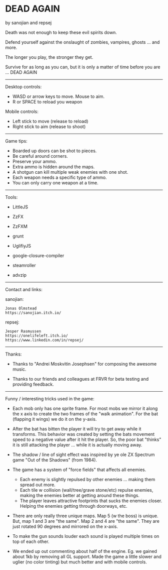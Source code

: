 DEAD AGAIN
=====

by sanojian and repsej


Death was not enough to keep these evil spirits down.  

Defend yourself against the onslaught of zombies, vampires, ghosts ... and more.   

The longer you play, the stronger they get.  

Survive for as long as you can, but it is only a matter of time before you are ... DEAD AGAIN


----------------------------------

Desktop controls:

 - WASD or arrow keys to move.  Mouse to aim.
 - R or SPACE to reload you weapon

Mobile controls:

 - Left stick to move (release to reload)
 - Right stick to aim (release to shoot)

----------------------------------

Game tips:

 - Boarded up doors can be shot to pieces.
 - Be careful around corners.
 - Preserve your ammo.  
 - Extra ammo is hidden around the maps.
 - A shotgun can kill multiple weak enemies with one shot.
 - Each weapon needs a specific type of ammo.
 - You can only carry one weapon at a time.

----------------------------------

Tools:

 - LittleJS
 - ZzFX
 - ZzFXM

 - grunt
 - UglifiyJS
 - google-closure-compiler
 - steamroller
 - advzip

----------------------------------

Contact and links:

sanojian:

	Jonas Olmstead
	https://sanojian.itch.io/


repsej:

	Jesper Rasmussen
	https://onelifeleft.itch.io/
	https://www.linkedin.com/in/repsej/


----------------------------------

Thanks:

 - Thanks to "Andrei Moskvitin Josephsen" for composing the awesome music.

 - Thanks to our friends and colleagues at FRVR for beta testing and providing feedback.



---------------------------------

Funny / interesting tricks used in the game:

 - Each mob only has one sprite frame.  For most mobs we mirror it along the x axis to create the two frames of the "walk animation".  For the bat (flapping it wings) we do it on the y-axis.

 - After the bat has bitten the player it will try to get away while it transforms.  This behavior was created by setting the bats movement speed to a negative value after it hit the player.  So, the poor bat "thinks" it is still attacking the player ... while it is actually moving away.

 - The shadow / line of sight effect was inspired by ye ole ZX Spectrum game "Out of the Shadows" (from 1984).

 - The game has a system of "force fields" that affects all enemies.  
	- Each enemy is slightly repulsed by other enemies ... making them spread out more.  
	- Each tile w collision (wall/tree/grave stone/etc) repulse enemies, making the enemies better at getting around these things. 
	- The player leaves attractive footprints that sucks the enemies closer.  Helping the enemies getting through doorways, etc.

 - There are only really three unique maps.  Map 5 (w the boss) is unique.  But, map 1 and 3 are "the same".  Map 2 and 4 are "the same".  They are just rotated 90 degrees and mirrored on the x-axis.

 - To make the gun sounds louder each sound is played multiple times on top of each other. 

 - We ended up out commenting about half of the engine.  Eg. we gained about 1kb by removing all GL support.  Made the game a little slower and uglier (no color tinting) but much better and with mobile controls.

